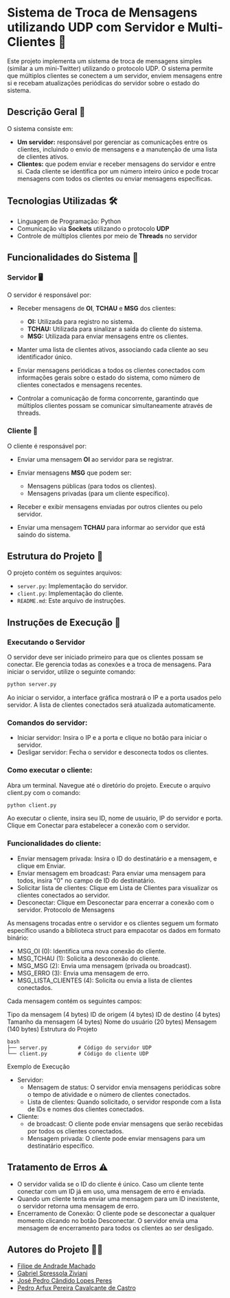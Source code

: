# Sistema de Troca de Mensagens utilizando UDP com Servidor e Multi-Clientes 📨

Este projeto implementa um sistema de troca de mensagens simples (similar a um mini-Twitter) utilizando o protocolo UDP. O sistema permite que múltiplos clientes se conectem a um servidor, enviem mensagens entre si e recebam atualizações periódicas do servidor sobre o estado do sistema.

## Descrição Geral 📄

O sistema consiste em:
- **Um servidor:** responsável por gerenciar as comunicações entre os clientes, incluindo o envio de mensagens e a manutenção de uma lista de clientes ativos.
- **Clientes:** que podem enviar e receber mensagens do servidor e entre si. Cada cliente se identifica por um número inteiro único e pode trocar mensagens com todos os clientes ou enviar mensagens específicas.

## Tecnologias Utilizadas 🛠️

- Linguagem de Programação: Python
- Comunicação via **Sockets** utilizando o protocolo **UDP**
- Controle de múltiplos clientes por meio de **Threads** no servidor

## Funcionalidades do Sistema 📡

### Servidor 🖥️

O servidor é responsável por:

- Receber mensagens de **OI**, **TCHAU** e **MSG** dos clientes:
  - **OI:** Utilizada para registro no sistema.
  - **TCHAU:** Utilizada para sinalizar a saída do cliente do sistema.
  - **MSG:** Utilizada para enviar mensagens entre os clientes.
  
- Manter uma lista de clientes ativos, associando cada cliente ao seu identificador único.

- Enviar mensagens periódicas a todos os clientes conectados com informações gerais sobre o estado do sistema, como número de clientes conectados e mensagens recentes.

- Controlar a comunicação de forma concorrente, garantindo que múltiplos clientes possam se comunicar simultaneamente através de threads.

### Cliente 🫡

O cliente é responsável por:

- Enviar uma mensagem **OI** ao servidor para se registrar.
- Enviar mensagens **MSG** que podem ser:
  - Mensagens públicas (para todos os clientes).
  - Mensagens privadas (para um cliente específico).
  
- Receber e exibir mensagens enviadas por outros clientes ou pelo servidor.
- Enviar uma mensagem **TCHAU** para informar ao servidor que está saindo do sistema.

## Estrutura do Projeto 📁

O projeto contém os seguintes arquivos:

- `server.py`: Implementação do servidor.
- `client.py`: Implementação do cliente.
- `README.md`: Este arquivo de instruções.

## Instruções de Execução 📝

### Executando o Servidor

O servidor deve ser iniciado primeiro para que os clientes possam se conectar. Ele gerencia todas as conexões e a troca de mensagens. Para iniciar o servidor, utilize o seguinte comando:

```bash
python server.py
```

Ao iniciar o servidor, a interface gráfica mostrará o IP e a porta usados pelo servidor. A lista de clientes conectados será atualizada automaticamente.

###  Comandos do servidor:

- Iniciar servidor: Insira o IP e a porta e clique no botão para iniciar o servidor.
- Desligar servidor: Fecha o servidor e desconecta todos os clientes.


### Como executar o cliente:

Abra um terminal.
Navegue até o diretório do projeto.
Execute o arquivo client.py com o comando:

```bash
python client.py
```

Ao executar o cliente, insira seu ID, nome de usuário, IP do servidor e porta. Clique em Conectar para estabelecer a conexão com o servidor.

### Funcionalidades do cliente:

- Enviar mensagem privada: Insira o ID do destinatário e a mensagem, e clique em Enviar.
- Enviar mensagem em broadcast: Para enviar uma mensagem para todos, insira "0" no campo de ID do destinatário.
- Solicitar lista de clientes: Clique em Lista de Clientes para visualizar os clientes conectados ao servidor.
- Desconectar: Clique em Desconectar para encerrar a conexão com o servidor.
Protocolo de Mensagens

As mensagens trocadas entre o servidor e os clientes seguem um formato específico usando a biblioteca struct para empacotar os dados em formato binário:

- MSG_OI (0): Identifica uma nova conexão do cliente.
- MSG_TCHAU (1): Solicita a desconexão do cliente.
- MSG_MSG (2): Envia uma mensagem (privada ou broadcast).
- MSG_ERRO (3): Envia uma mensagem de erro.
- MSG_LISTA_CLIENTES (4): Solicita ou envia a lista de clientes conectados.

Cada mensagem contém os seguintes campos:

Tipo da mensagem (4 bytes)
ID de origem (4 bytes)
ID de destino (4 bytes)
Tamanho da mensagem (4 bytes)
Nome do usuário (20 bytes)
Mensagem (140 bytes)
Estrutura do Projeto

```
bash
├── server.py          # Código do servidor UDP
└── client.py          # Código do cliente UDP
```

Exemplo de Execução
- Servidor:
    - Mensagem de status: O servidor envia mensagens periódicas sobre o tempo de atividade e o número de clientes conectados.
    - Lista de clientes: Quando solicitado, o servidor responde com a lista de IDs e nomes dos clientes conectados.
- Cliente:
    - de broadcast: O cliente pode enviar mensagens que serão recebidas por todos os clientes conectados.
    - Mensagem privada: O cliente pode enviar mensagens para um destinatário específico.

## Tratamento de Erros ⚠️
- O servidor valida se o ID do cliente é único. Caso um cliente tente conectar com um ID já em uso, uma mensagem de erro é enviada.
- Quando um cliente tenta enviar uma mensagem para um ID inexistente, o servidor retorna uma mensagem de erro.
- Encerramento de Conexão: 
O cliente pode se desconectar a qualquer momento clicando no botão Desconectar.
O servidor envia uma mensagem de encerramento para todos os clientes ao ser desligado.

## Autores do Projeto 🧑‍💻
- [Filipe de Andrade Machado](https://github.com/filipeAndr)
- [Gabriel Spressola Ziviani](https://github.com/Slayer-Nefarox)
- [José Pedro Cândido Lopes Peres](https://github.com/PeterYouseph/)
- [Pedro Arfux Pereira Cavalcante de Castro](https://github.com/SafeMantella)
